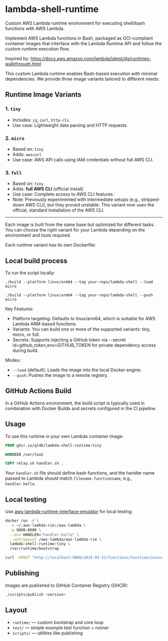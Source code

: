 # lambda-shell-runtime

Custom AWS Lambda runtime environment for executing shell/bash functions with AWS Lambda.

Implement AWS Lambda functions in Bash, packaged as OCI-compliant container images that interface with the Lambda Runtime API and follow the custom runtime execution flow.

Inspired by: https://docs.aws.amazon.com/lambda/latest/dg/runtimes-walkthrough.html

This custom Lambda runtime enables Bash-based execution with minimal dependencies. We provide three image variants tailored to different needs:

## Runtime Image Variants

### 1. `tiny`
- Includes: `jq`, `curl`, `http-cli`
- Use case: Lightweight data parsing and HTTP requests.

### 2. `micro`
- Based on: `tiny`
- Adds: `awscurl`
- Use case: AWS API calls using IAM credentials without full AWS CLI.

### 3. `full`
- Based on: `tiny`
- Adds: **full AWS CLI** (official install)
- Use case: Complete access to AWS CLI features.
- Note: Previously experimented with intermediate setups (e.g., stripped-down AWS CLI), but they proved unstable. This variant now uses the official, standard installation of the AWS CLI.

---

Each image is built from the same base but optimized for different tasks. You can choose the right variant for your Lambda depending on the environment and tools required.

Each runtime variant has its own Dockerfile:

## Local build process

To run the script locally:

```
./build --platform linux/arm64 --tag your-repo/lambda-shell --load micro
```

```
./build --platform linux/arm64 --tag your-repo/lambda-shell --push micro
```

Key Features:

* Platform targeting: Defaults to linux/arm64, which is suitable for AWS Lambda ARM-based functions.
* Variants: You can build one or more of the supported variants: tiny, micro, or full.
* Secrets: Supports injecting a GitHub token via --secret id=github_token,env=GITHUB_TOKEN for private dependency access during build.

Modes:
* `--load` (default): Loads the image into the local Docker engine.
* `--push`: Pushes the image to a remote registry.

## GitHub Actions Build

In a GitHub Actions environment, the build script is typically used in combination with Docker Buildx and secrets configured in the CI pipeline.

## Usage

To use this runtime in your own Lambda container image:

```Dockerfile
FROM ghcr.io/ql4b/lambda-shell-runtime:tiny

WORKDIR /var/task

COPY relay.sh handler.sh .
```

Your `handler.sh` file should define bash functions, and the handler name passed to Lambda should match `filename.functionname`, e.g., `handler.hello`.

## Local testing

Use [aws-lambda-runtime-interface-emulator](https://github.com/aws/aws-lambda-runtime-interface-emulator) for local testing.

```bash
docker run -d \
  -v ~/.aws-lambda-rie:/aws-lambda \
  -p 9000:8080 \
  --env HANDLER="handler.hello" \
  --entrypoint /aws-lambda/aws-lambda-rie \
  lambda-shell-runtime:tiny \
  /var/runtime/bootstrap

curl -XPOST "http://localhost:9000/2015-03-31/functions/function/invocations" -d '{}'
```

## Publishing

Images are published to GitHub Container Registry (GHCR):

```bash
./scripts/publish <version>
```

## Layout

- `runtime/` — custom bootstrap and core loop
- `test/` — simple example test function + runner
- `scripts/` — utilities like publishing
